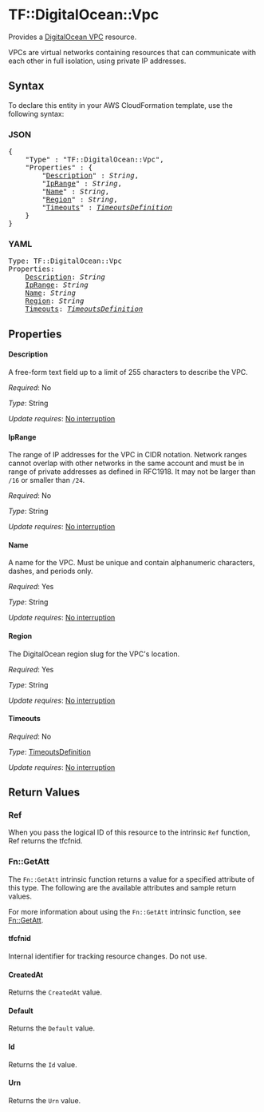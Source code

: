 # TF::DigitalOcean::Vpc

Provides a [DigitalOcean VPC](https://developers.digitalocean.com/documentation/v2/#vpcs) resource.

VPCs are virtual networks containing resources that can communicate with each
other in full isolation, using private IP addresses.

## Syntax

To declare this entity in your AWS CloudFormation template, use the following syntax:

### JSON

<pre>
{
    "Type" : "TF::DigitalOcean::Vpc",
    "Properties" : {
        "<a href="#description" title="Description">Description</a>" : <i>String</i>,
        "<a href="#iprange" title="IpRange">IpRange</a>" : <i>String</i>,
        "<a href="#name" title="Name">Name</a>" : <i>String</i>,
        "<a href="#region" title="Region">Region</a>" : <i>String</i>,
        "<a href="#timeouts" title="Timeouts">Timeouts</a>" : <i><a href="timeoutsdefinition.md">TimeoutsDefinition</a></i>
    }
}
</pre>

### YAML

<pre>
Type: TF::DigitalOcean::Vpc
Properties:
    <a href="#description" title="Description">Description</a>: <i>String</i>
    <a href="#iprange" title="IpRange">IpRange</a>: <i>String</i>
    <a href="#name" title="Name">Name</a>: <i>String</i>
    <a href="#region" title="Region">Region</a>: <i>String</i>
    <a href="#timeouts" title="Timeouts">Timeouts</a>: <i><a href="timeoutsdefinition.md">TimeoutsDefinition</a></i>
</pre>

## Properties

#### Description

A free-form text field up to a limit of 255 characters to describe the VPC.

_Required_: No

_Type_: String

_Update requires_: [No interruption](https://docs.aws.amazon.com/AWSCloudFormation/latest/UserGuide/using-cfn-updating-stacks-update-behaviors.html#update-no-interrupt)

#### IpRange

The range of IP addresses for the VPC in CIDR notation. Network ranges cannot overlap with other networks in the same account and must be in range of private addresses as defined in RFC1918. It may not be larger than `/16` or smaller than `/24`.

_Required_: No

_Type_: String

_Update requires_: [No interruption](https://docs.aws.amazon.com/AWSCloudFormation/latest/UserGuide/using-cfn-updating-stacks-update-behaviors.html#update-no-interrupt)

#### Name

A name for the VPC. Must be unique and contain alphanumeric characters, dashes, and periods only.

_Required_: Yes

_Type_: String

_Update requires_: [No interruption](https://docs.aws.amazon.com/AWSCloudFormation/latest/UserGuide/using-cfn-updating-stacks-update-behaviors.html#update-no-interrupt)

#### Region

The DigitalOcean region slug for the VPC's location.

_Required_: Yes

_Type_: String

_Update requires_: [No interruption](https://docs.aws.amazon.com/AWSCloudFormation/latest/UserGuide/using-cfn-updating-stacks-update-behaviors.html#update-no-interrupt)

#### Timeouts

_Required_: No

_Type_: <a href="timeoutsdefinition.md">TimeoutsDefinition</a>

_Update requires_: [No interruption](https://docs.aws.amazon.com/AWSCloudFormation/latest/UserGuide/using-cfn-updating-stacks-update-behaviors.html#update-no-interrupt)

## Return Values

### Ref

When you pass the logical ID of this resource to the intrinsic `Ref` function, Ref returns the tfcfnid.

### Fn::GetAtt

The `Fn::GetAtt` intrinsic function returns a value for a specified attribute of this type. The following are the available attributes and sample return values.

For more information about using the `Fn::GetAtt` intrinsic function, see [Fn::GetAtt](https://docs.aws.amazon.com/AWSCloudFormation/latest/UserGuide/intrinsic-function-reference-getatt.html).

#### tfcfnid

Internal identifier for tracking resource changes. Do not use.

#### CreatedAt

Returns the <code>CreatedAt</code> value.

#### Default

Returns the <code>Default</code> value.

#### Id

Returns the <code>Id</code> value.

#### Urn

Returns the <code>Urn</code> value.

